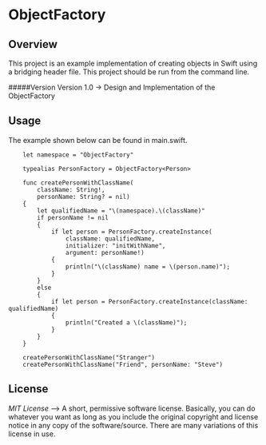 ObjectFactory
=============

Overview
---------

This project is an example implementation of creating objects in Swift using a bridging header file.  This project should be run from the command line.

#####Version
        Version 1.0 -> Design and Implementation of the ObjectFactory

Usage
--------
The example shown below can be found in main.swift.

        let namespace = "ObjectFactory"

        typealias PersonFactory = ObjectFactory<Person>

        func createPersonWithClassName(
            className: String!,
            personName: String? = nil)
        {
            let qualifiedName = "\(namespace).\(className)"
            if personName != nil
            {
                if let person = PersonFactory.createInstance(
                    className: qualifiedName,
                    initializer: "initWithName",
                    argument: personName!)
                {
                    println("\(className) name = \(person.name)");
                }
            }
            else
            {
                if let person = PersonFactory.createInstance(className: qualifiedName)
                {
                    println("Created a \(className)");
                }
            }
        }
        
        createPersonWithClassName("Stranger")
        createPersonWithClassName("Friend", personName: "Steve")

License
--------

*MIT License* --> A short, permissive software license. Basically, you can do whatever you want as long as you include the original copyright and license notice in any copy of the software/source.  There are many variations of this license in use.
